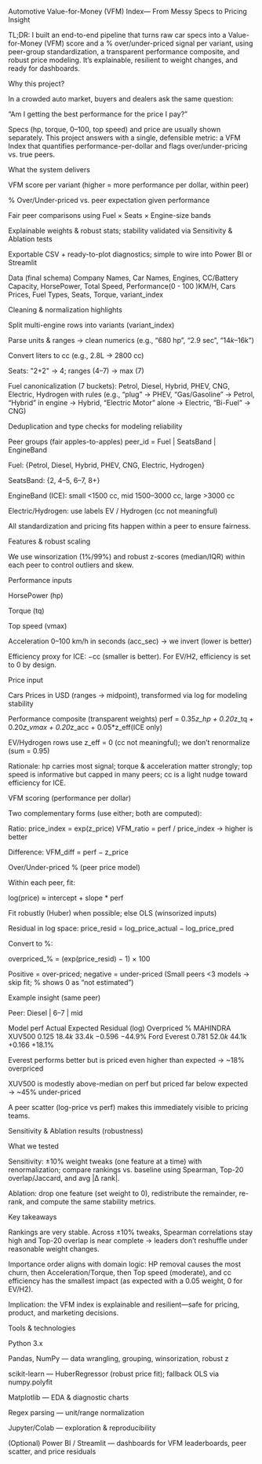 Automotive Value-for-Money (VFM) Index— From Messy Specs to Pricing Insight

TL;DR: I built an end-to-end pipeline that turns raw car specs into a Value-for-Money (VFM) score and a % over/under-priced signal per variant, using peer-group standardization, a transparent performance composite, and robust price modeling. It’s explainable, resilient to weight changes, and ready for dashboards.

Why this project?

In a crowded auto market, buyers and dealers ask the same question:

“Am I getting the best performance for the price I pay?”

Specs (hp, torque, 0–100, top speed) and price are usually shown separately. This project answers with a single, defensible metric: a VFM Index that quantifies performance-per-dollar and flags over/under-pricing vs. true peers.

What the system delivers

VFM score per variant (higher = more performance per dollar, within peer)

% Over/Under-priced vs. peer expectation given performance

Fair peer comparisons using Fuel × Seats × Engine-size bands

Explainable weights & robust stats; stability validated via Sensitivity & Ablation tests

Exportable CSV + ready-to-plot diagnostics; simple to wire into Power BI or Streamlit

Data (final schema)
Company Names, Car Names, Engines, CC/Battery Capacity, HorsePower,
Total Speed, Performance(0 - 100 )KM/H, Cars Prices, Fuel Types, Seats, Torque, variant_index

Cleaning & normalization highlights

Split multi-engine rows into variants (variant_index)

Parse units & ranges → clean numerics (e.g., “680 hp”, “2.9 sec”, “$14k–$16k”)

Convert liters to cc (e.g., 2.8L → 2800 cc)

Seats: "2+2" → 4; ranges (4–7) → max (7)

Fuel canonicalization (7 buckets): Petrol, Diesel, Hybrid, PHEV, CNG, Electric, Hydrogen with rules (e.g., “plug” → PHEV, “Gas/Gasoline” → Petrol, “Hybrid” in engine → Hybrid, “Electric Motor” alone → Electric, “Bi-Fuel” → CNG)

Deduplication and type checks for modeling reliability

Peer groups (fair apples-to-apples)
peer_id = Fuel | SeatsBand | EngineBand


Fuel: {Petrol, Diesel, Hybrid, PHEV, CNG, Electric, Hydrogen}

SeatsBand: {2, 4–5, 6–7, 8+}

EngineBand (ICE): small <1500 cc, mid 1500–3000 cc, large >3000 cc

Electric/Hydrogen: use labels EV / Hydrogen (cc not meaningful)

All standardization and pricing fits happen within a peer to ensure fairness.

Features & robust scaling

We use winsorization (1%/99%) and robust z-scores (median/IQR) within each peer to control outliers and skew.

Performance inputs

HorsePower (hp)

Torque (tq)

Top speed (vmax)

Acceleration 0–100 km/h in seconds (acc_sec) → we invert (lower is better)

Efficiency proxy for ICE: −cc (smaller is better). For EV/H2, efficiency is set to 0 by design.

Price input

Cars Prices in USD (ranges → midpoint), transformed via log for modeling stability

Performance composite (transparent weights)
perf = 0.35*z_hp + 0.20*z_tq + 0.20*z_vmax + 0.20*z_acc + 0.05*z_eff(ICE only)


EV/Hydrogen rows use z_eff = 0 (cc not meaningful); we don’t renormalize (sum = 0.95)

Rationale: hp carries most signal; torque & acceleration matter strongly; top speed is informative but capped in many peers; cc is a light nudge toward efficiency for ICE.

VFM scoring (performance per dollar)

Two complementary forms (use either; both are computed):

Ratio:
price_index = exp(z_price)
VFM_ratio = perf / price_index → higher is better

Difference:
VFM_diff = perf − z_price

Over/Under-priced % (peer price model)

Within each peer, fit:

log(price) ≈ intercept + slope * perf


Fit robustly (Huber) when possible; else OLS (winsorized inputs)

Residual in log space: price_resid = log_price_actual − log_price_pred

Convert to %:

overpriced_% = (exp(price_resid) − 1) × 100


Positive = over-priced; negative = under-priced
(Small peers <3 models → skip fit; % shows 0 as “not estimated”)

Example insight (same peer)

Peer: Diesel | 6–7 | mid

Model	perf	Actual	Expected	Residual (log)	Overpriced %
MAHINDRA XUV500	0.125	$18.4k	~$33.4k	−0.596	−44.9%
Ford Everest	0.781	$52.0k	~$44.1k	+0.166	+18.1%

Everest performs better but is priced even higher than expected → ~18% overpriced

XUV500 is modestly above-median on perf but priced far below expected → ~45% under-priced

A peer scatter (log-price vs perf) makes this immediately visible to pricing teams.

Sensitivity & Ablation results (robustness)

What we tested

Sensitivity: ±10% weight tweaks (one feature at a time) with renormalization; compare rankings vs. baseline using Spearman, Top-20 overlap/Jaccard, and avg |Δ rank|.

Ablation: drop one feature (set weight to 0), redistribute the remainder, re-rank, and compute the same stability metrics.

Key takeaways

Rankings are very stable. Across ±10% tweaks, Spearman correlations stay high and Top-20 overlap is near complete → leaders don’t reshuffle under reasonable weight changes.

Importance order aligns with domain logic:
HP removal causes the most churn, then Acceleration/Torque, then Top speed (moderate), and cc efficiency has the smallest impact (as expected with a 0.05 weight, 0 for EV/H2).

Implication: the VFM index is explainable and resilient—safe for pricing, product, and marketing decisions.

Tools & technologies

Python 3.x

Pandas, NumPy — data wrangling, grouping, winsorization, robust z

scikit-learn — HuberRegressor (robust price fit); fallback OLS via numpy.polyfit

Matplotlib — EDA & diagnostic charts

Regex parsing — unit/range normalization

Jupyter/Colab — exploration & reproducibility

(Optional) Power BI / Streamlit — dashboards for VFM leaderboards, peer scatter, and price residuals
